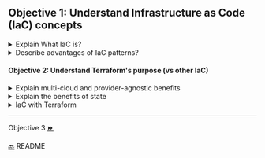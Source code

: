 ## Objective 1: Understand Infrastructure as Code (IaC) concepts

<details><summary>Explain What IaC is?</summary>
<p>

Infrastructure is described using a high-level configuration syntax. This allows a blueprint of our data center to be versioned and treated as we would any other code. Additionally, infrastructure can be shared and re-used. 
</p>
<p>
IaC makes it easy to provision and apply infrastructure configurations, saving time. It standardizes workflows across different infrastructure providers (e.g., VMware, AWS, Azure, GCP, etc.) by using a common syntax across all of them.
</p>
<p>It is infrastructure (CPUs, memory, disk, firewalls, etc.) defined as code within definition files.
</p>
</details>


<details><summary>Describe advantages of IaC patterns?</summary>

- **Can be applied throughout the infrastructure lifecycle**
  - Day 0 : Initial Build 
  - Day 1 : OS and application config we apply after the initial build. Includes OS updates, patches, app config. 
- **Saves time by making it easy to provision and apply infrastructure configuration.** Workflow is **standardized** across providers wether its VMWare, AWS, Azure, or GCP. 
- **It's easy to understand** the intent of infrastructure changes. 
- **Iac makes changes idempotent**:
  - The result will always be the same since the same code is being applied 
- **Iac makes changes consistent**:
  -  The manual work is removed with Iac no more need for sys admins to remotely connect to each machine by executing a series of commands or scripts which can cause inconsistencies based on who executes it
- **Iac makes changes predictable**:
  - code can be tested before applying it to production so results are always predictable 
- **Iac allows for mutation in previously defined configurations, making for a more manageable system**

</details>

#### Objective 2: Understand Terraform's purpose (vs other IaC)

<details><summary>Explain multi-cloud and provider-agnostic benefits</summary>
<p>
Multi-cloud deployment increases fault tolerance. This means in the event of failure there is a more graceful recovery of a region or provider. 
</p>
<p>
The benefits of being provider-agnostic means there can be a single configuration that manages many providers.
</p>
</details>


<details><summary>Explain the benefits of state</summary>
  
- **Mapping to the Real World** 
  - Terraform requires a database to map Tf(Terraform) config to the real world. 
  ex. `resource "aws_instance" "foo"`  Tf knows the instance i-abcd34233 is represented by that resource. 
- **Metadata**
  - Tf tracks metadata or resource dependencies 
  - Tf keeps a copy of the most recent set of dependencies in state. So that correct oder of operations can be executed even if an item is deleted from the configuration. 
- **Performance** 
  - besides basic mapping Tf also keeps a cache of attribute values for all resources in the state. 
  - most optional feature of state, only used to improve performance. 
  - small infra: for plan and apply Tf syncs all resources in state 
  - large infra: cache state is used because of API rate limits and querying all resources is too slow. Large infra also make use of `-refresh=false` and `-target` flags
- **Syncing** 
  - default syncing Tf stores state in a file in the current working directory
  - for teams remote state is used, remote locking is utilized to avoid multiple people running Tf at the same time.  

</details>

<details><summary>IaC with Terraform</summary>

<p>
At a high level, Terraform allows operators to use HCL to author files containing definitions of their desired resources on almost any provider (AWS, GCP, GitHub, Docker, etc) and automates the creation of those resources at the time of apply.
</p>

- **Workflows** 
  - Scope: Establish resources that need to be created for the project 
  - Author: Create the configuration based on the scoped parameters with HCL
  - Initialize: run `terraform init`  to download the provider plug-ins for the project
  - Plan & Apply: run `terraform plan` to verify creation then `terraform apply` to create the resources and state files 
- **Advantages of Terraform**
  - Platform Agnostic: allows for management of a mixed environment with the same workflow
  - State Management: State files are created when a project is initialized. state is used to create plans and update our infrastructure. State determines how configuration changes are measured. When a change is made, those changes are compared with the state file to determine resource creation or changes  
  - Operator Confidence: `terraform apply` allows for review before changes are applied.
</details>

-------------------------------

Objective 3 [⏩](/Objective%203/terraform-basics.md)

[🔙](/README.md) README